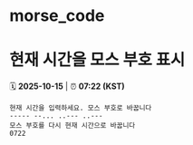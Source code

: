 # morse_code
# 현재 시간을 모스 부호 표시
<!-- MORSE_TIME_START -->
🗓️ **2025-10-15** | ⏰ **07:22 (KST)**

```
현재 시간을 입력하세요. 모스 부호로 바꿉니다
----- --... ..--- ..---
모스 부호를 다시 현재 시간으로 바꿉니다
0722
```
<!-- MORSE_TIME_END -->
